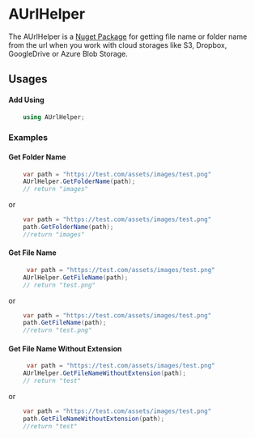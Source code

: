 # AUrlHelper

The AUrlHelper is a [Nuget Package](https://www.nuget.org/packages/AUrlHelper) for getting file name or folder name from the url when you work with cloud storages like S3, Dropbox, GoogleDrive or Azure Blob Storage.

## Usages

#### Add Using

``` csharp
    using AUrlHelper;
````

### Examples

#### Get Folder Name

``` csharp
    var path = "https://test.com/assets/images/test.png"
    AUrlHelper.GetFolderName(path);
    // return "images" 
```
or
``` csharp
    var path = "https://test.com/assets/images/test.png"
    path.GetFolderName(path);
    //return "images"
```

#### Get File Name

``` csharp
     var path = "https://test.com/assets/images/test.png"
    AUrlHelper.GetFileName(path);
    // return "test.png" 
```
or
``` csharp
    var path = "https://test.com/assets/images/test.png"
    path.GetFileName(path);
    //return "test.png"
```

#### Get File Name Without Extension

``` csharp
     var path = "https://test.com/assets/images/test.png"
    AUrlHelper.GetFileNameWithoutExtension(path);
    // return "test" 
```
or
``` csharp
    var path = "https://test.com/assets/images/test.png"
    path.GetFileNameWithoutExtension(path);
    //return "test"
```